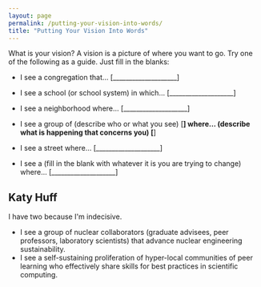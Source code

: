 ```yaml
---
layout: page
permalink: /putting-your-vision-into-words/
title: "Putting Your Vision Into Words"
---
```


What is your vision? A vision is a picture of where you want to
go. Try one of the following as a guide. Just fill in the blanks:

*   I see a congregation that… [____________________]

*   I see a school (or school system) in which… [____________________]

*   I see a neighborhood where… [____________________]

*   I see a group of (describe who or what you see) [____________________] where… (describe what is happening that concerns you) [____________________]

*   I see a street where… [____________________]

*   I see a (fill in the blank with whatever it is you are trying to change) where… [____________________]


## Katy Huff

I have two because I'm indecisive.

- I see a group of nuclear collaborators (graduate advisees, peer professors, 
  laboratory scientists) that advance nuclear engineering sustainability.
- I see a self-sustaining proliferation of hyper-local communities of peer 
  learning who effectively share skills for best practices in scientific 
  computing. 
